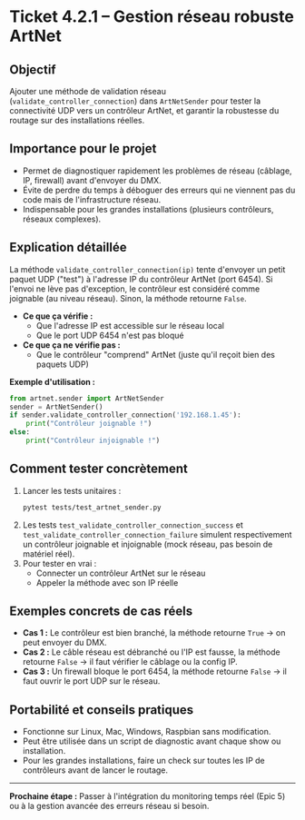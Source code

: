 # Ticket 4.2.1 – Gestion réseau robuste ArtNet

## Objectif
Ajouter une méthode de validation réseau (`validate_controller_connection`) dans `ArtNetSender` pour tester la connectivité UDP vers un contrôleur ArtNet, et garantir la robustesse du routage sur des installations réelles.

## Importance pour le projet
- Permet de diagnostiquer rapidement les problèmes de réseau (câblage, IP, firewall) avant d'envoyer du DMX.
- Évite de perdre du temps à déboguer des erreurs qui ne viennent pas du code mais de l'infrastructure réseau.
- Indispensable pour les grandes installations (plusieurs contrôleurs, réseaux complexes).

## Explication détaillée
La méthode `validate_controller_connection(ip)` tente d'envoyer un petit paquet UDP ("test") à l'adresse IP du contrôleur ArtNet (port 6454). Si l'envoi ne lève pas d'exception, le contrôleur est considéré comme joignable (au niveau réseau). Sinon, la méthode retourne `False`.

- **Ce que ça vérifie :**
  - Que l'adresse IP est accessible sur le réseau local
  - Que le port UDP 6454 n'est pas bloqué
- **Ce que ça ne vérifie pas :**
  - Que le contrôleur "comprend" ArtNet (juste qu'il reçoit bien des paquets UDP)

**Exemple d'utilisation :**
```python
from artnet.sender import ArtNetSender
sender = ArtNetSender()
if sender.validate_controller_connection('192.168.1.45'):
    print("Contrôleur joignable !")
else:
    print("Contrôleur injoignable !")
```

## Comment tester concrètement
1. Lancer les tests unitaires :
   ```bash
   pytest tests/test_artnet_sender.py
   ```
2. Les tests `test_validate_controller_connection_success` et `test_validate_controller_connection_failure` simulent respectivement un contrôleur joignable et injoignable (mock réseau, pas besoin de matériel réel).
3. Pour tester en vrai :
   - Connecter un contrôleur ArtNet sur le réseau
   - Appeler la méthode avec son IP réelle

## Exemples concrets de cas réels
- **Cas 1 :** Le contrôleur est bien branché, la méthode retourne `True` → on peut envoyer du DMX.
- **Cas 2 :** Le câble réseau est débranché ou l'IP est fausse, la méthode retourne `False` → il faut vérifier le câblage ou la config IP.
- **Cas 3 :** Un firewall bloque le port 6454, la méthode retourne `False` → il faut ouvrir le port UDP sur le réseau.

## Portabilité et conseils pratiques
- Fonctionne sur Linux, Mac, Windows, Raspbian sans modification.
- Peut être utilisée dans un script de diagnostic avant chaque show ou installation.
- Pour les grandes installations, faire un check sur toutes les IP de contrôleurs avant de lancer le routage.

---

**Prochaine étape :** Passer à l'intégration du monitoring temps réel (Epic 5) ou à la gestion avancée des erreurs réseau si besoin. 
